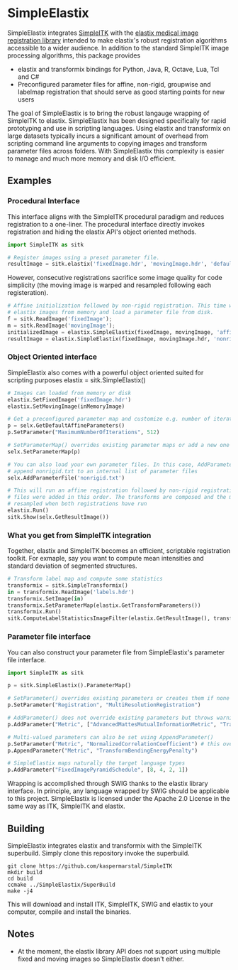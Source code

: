 SimpleElastix
=============

SimpleElastix integrates [SimpleITK](https://github.com/SimpleITK/SimpleITK) with the [elastix medical image registration library](http://elastix.isi.uu.nl/ "Elastix website") intended to make elastix's robust registration algorithms accessible to a wider audience. In addition to the standard SimpleITK image processing algorithms, this package provides

- elastix and transformix bindings for Python, Java, R, Octave, Lua, Tcl and C#
- Preconfigured parameter files for affine, non-rigid, groupwise and labelmap registration that should serve as good starting points for new users

The goal of SimpleElastix is to bring the robust langauge wrapping of SimpleITK to elastix. SimpleElastix has been designed specifically for rapid prototyping and use in scripting languages. Using elastix and transformix on large datasets typically incurs a significant amount of overhead from scripting command line arguments to copying images and transform parameter files across folders. With SimpleElastix this complexity is easier to manage and much more memory and disk I/O efficient.

Examples
--------

### Procedural Interface
This interface aligns with the SimpleITK procedural paradigm and reduces registration to a one-liner. The procedural interface directly invokes registration and hiding the elastix API's object oriented methods.

```python
import SimpleITK as sitk

# Register images using a preset parameter file.
resultImage = sitk.elastix('fixedImage.hdr', 'movingImage.hdr', 'defaultNonrigidParameters')
```

However, consecutive registrations sacrifice some image quality for code simplicity (the moving image is warped and resampled following each registeration). 

```python
# Affine initialization followed by non-rigid registration. This time we pass 
# elastix images from memory and load a parameter file from disk.
f = sitk.ReadImage('fixedImage');
m = sitk.ReadImage('movingImage');
initializedImage = elastix.SimpleElastix(fixedImage, movingImage, 'affineParameterFile.txt')
resultImage = elastix.SimpleElastix(fixedImage, movingImage.hdr, 'nonrigidParameterFile.txt')
```

### Object Oriented interface 

SimpleElastix also comes with a powerful object oriented suited for scripting purposes
elastix = sitk.SimpleElastix()

```python
# Images can loaded from memory or disk
elastix.SetFixedImage('fixedImage.hdr')
elastix.SetMovingImage(inMemoryImage)

# Get a preconfigured parameter map and customize e.g. number of iterations to suit your needs
p = selx.GetDefaultAffineParameters()
p.SetParameter("MaximumNumberOfIterations", 512)

# SetParameterMap() overrides existing parameter maps or add a new one if none exist
selx.SetParameterMap(p)

# You can also load your own parameter files. In this case, AddParameterFile() will
# append nonrigid.txt to an internal list of parameter files
selx.AddParameterFile('nonrigid.txt')

# This will run an affine registration followed by non-rigid registration since the parameter
# files were added in this order. The transforms are composed and the moving image is only
# resampled when both registrations have run
elastix.Run()
sitk.Show(selx.GetResultImage())
```

### What you get from SimpleITK integration
Together, elastix and SimpleITK becomes an efficient, scriptable registration toolkit. For exmaple, say you want to compute mean intensities and standard deviation of segmented structures.

```python
# Transform label map and compute some statistics
transformix = sitk.SimpleTransformix()
in = transformix.ReadImage('labels.hdr')
transformix.SetImage(in)
transformix.SetParameterMap(elastix.GetTransformParameters())
transformix.Run()
sitk.ComputeLabelStatisticsImageFilter(elastix.GetResultImage(), transformix.GetResultImage())
```

### Parameter file interface 
You can also construct your parameter file from SimpleElastix's parameter file interface.

```python
import SimpleITK as sitk

p = sitk.SimpleElastix().ParameterMap()

# SetParameter() overrides existing parameters or creates them if none exist
p.SetParameter("Registration", "MultiResolutionRegistration")     

# AddParameter() does not override existing parameters but throws warnings if a parameter exists
p.AddParameter("Metric", ["AdvancedMattesMutualInformationMetric", "TransformBendingEnergyPenalty"])

# Multi-valued parameters can also be set using AppendParameter()
p.SetParameter("Metric", "NormalizedCorrelationCoefficient") # this overrides the previous declaration
p.AppendParameter("Metric", "TransformBendingEnergyPenalty")

# SimpleElastix maps naturally the target language types
p.AddParameter("FixedImagePyramidSchedule", [8, 4, 2, 1])
```

Wrapping is accomplished through SWIG thanks to the elastix library interface. In principle, any language wrapped by SWIG should be applicable to this project. SimpleElastix is licensed under the Apache 2.0 License in the same way as ITK, SimpleITK and elastix.

Building
--------

SimpleElastix integrates elastix and transformix with the SimpleITK superbuild. Simply clone this repository invoke the superbuild.

```
git clone https://github.com/kaspermarstal/SimpleITK
mkdir build
cd build
ccmake ../SimpleElastix/SuperBuild
make -j4
```

This will download and install ITK, SimpleITK, SWIG and elastix to your computer, compile and install the binaries.

Notes
-----
- At the moment, the elastix library API does not support using multiple fixed and moving images so SimpleElastix doesn't either. 